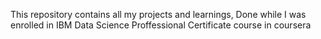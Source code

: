 This repository contains all my projects and learnings, Done while I was enrolled in IBM Data Science Proffessional Certificate course in coursera
